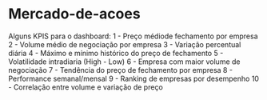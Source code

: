 # Mercado-de-acoes

Alguns KPIS para o dashboard:
1 - Preço médiode fechamento por empresa
2 - Volume médio de negociação por empresa
3 - Variação percentual diária
4 - Máximo e mínimo histórico do preço de fechamento
5 - Volatilidade intradiaria (High - Low)
6 - Empresa com maior volume de negociação
7 - Tendência do preço de fechamento por empresa
8 - Performance semanal/mensal
9 - Ranking de empresas por desempenho
10 - Correlação entre volume e variação de preço
